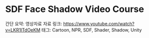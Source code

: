 # SDF Face Shadow Video Course

간단 요약: 영상자료
자료 링크: https://www.youtube.com/watch?v=LKR1ITdOeKM
태그: Cartoon, NPR, SDF, Shader, Shadow, Unity